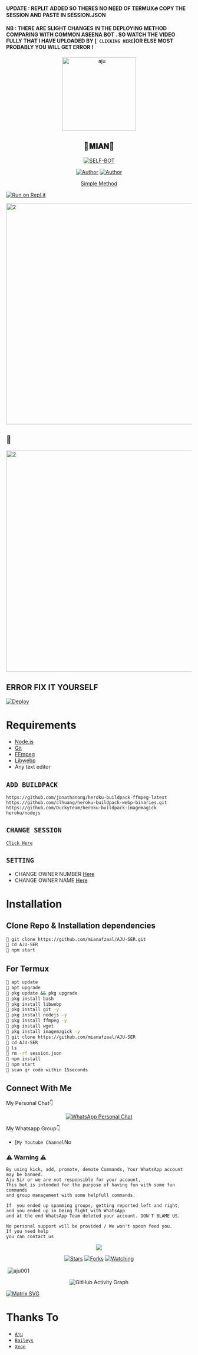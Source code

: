 #### UPDATE : REPLIT ADDED SO THERES NO NEED OF TERMUX🔥 COPY THE SESSION AND PASTE IN SESSION.JSON

#### NB : THERE ARE SLIGHT CHANGES IN THE DEPLOYING METHOD COMPARING WITH COMMON ASEENA BOT . SO WATCH THE VIDEO  FULLY THAT I HAVE UPLOADED BY [` CLICKING HERE`]OR ELSE MOST PROBABLY YOU WILL GET ERROR !



<div align="center">
<img src="mian.jpg" alt="aju" width="200" />

## 🚀𝐌𝐈𝐀𝐍🚀 

</div>

<p align="center">
<a href="##"><img title="SELF-BOT" src="https://img.shields.io/static/v1?label=Language&message=English&color=blue"></a>
</p>
<p align="center">
 <a href="https://github.com/aju001"><img title="Author" src="https://img.shields.io/badge/Author-Aju-blue.svg?style=for-the-badge&logo=github" /></a>  <a href="https://Wa.me/+923430436852?text=Hello%20Aju%20Bro🌝...fen%20boi%20aan😌💝"><img title="Author" src="https://img.shields.io/badge/Owner-Aju-blue.svg?style=for-the-badge&logo=whatsapp" /></a>
<p align="center">
<a href="https;lol😁
</p>


  ### Simple Method
  
  
[![Run on Repl.it](https://repl.it/badge/github/quiec/whatsAlfa)](https://replit.com/@aju0011/A-J-U-QR?v=1)

<a href="https://github.com/mianafzaal"><img src="https://i.ibb.co/QKLkFh5/1.jpg" alt="2" width="600"></a>

## 🚀

<a href="https://github.com/mianafzaal"><img src="https://i.ibb.co/Ms57pyC/2.jpg" alt="2" width="600"></a>

## ERROR FIX IT YOURSELF

[![Deploy](https://www.herokucdn.com/deploy/button.svg)](https://heroku.com/deploy?template=https://github.com/mianafzaal/AJU-SER) 


# Requirements
* [Node.js](https://nodejs.org/en/)
* [Git](https://git-scm.com/downloads)
* [FFmpeg](https://github.com/BtbN/FFmpeg-Builds/releases/download/autobuild-2020-12-08-13-03/ffmpeg-n4.3.1-26-gca55240b8c-win64-gpl-4.3.zip)
* [Libwebp](https://developers.google.com/speed/webp/download)
* Any text editor

## `ADD BUILDPACK`

```
https://github.com/jonathanong/heroku-buildpack-ffmpeg-latest
https://github.com/clhuang/heroku-buildpack-webp-binaries.git
https://github.com/DuckyTeam/heroku-buildpack-imagemagick
heroku/nodejs
```

## `CHANGE SESSION`

[`Click Here`](https://github.com/mianafzaal/AJU-SER/blob/master/session.json#L1)

## `SETTING`

- CHANGE OWNER NUMBER [Here](https://github.com/mianafzaal/AJU-SER/blob/master/index.js#L136)
- CHANGE OWNER NAME [Here](https://github.com/mianafzaal/AJU-SER/blob/master/index.js#L138)

# Installation
## Clone Repo & Installation dependencies
```bash
🚀 git clone https://github.com/mianafzaal/AJU-SER.git
🚀 cd AJU-SER
🚀 npm start
```
## For Termux
```bash
🚀 apt update
🚀 apt upgrade
🚀 pkg update && pkg upgrade 
🚀 pkg install bash
🚀 pkg install libwebp
🚀 pkg install git -y
🚀 pkg install nodejs -y 
🚀 pkg install ffmpeg -y 
🚀 pkg install wget
🚀 pkg install imagemagick -y
🚀 git clone https://github.com/mianafzaal/AJU-SER
🚀 cd AJU-SER
🚀 ls
🚀 rm -rf session.json
🚀 npm install
🚀 npm start
🚀 scan qr code within 15seconds
```



## Connect With Me
My Personal Chat👇
<p align="center">
 <a href="https://wa.me/+923430436852"><img alt="WhatsApp Personal Chat" src="https://img.shields.io/badge/WhatsApp-25D366?style=for-the-badge&logo=whatsapp&logoColor=black"/></a>
</p>

My Whatsapp Group👇
<p align="center">
 <https://chat.whatsapp.com/C6SavNAAt5AHkmwx9HoWXq"/>

* [`My Youtube Channel`No
### ⚠ Warning ⚠

```
By using kick, add, promote, demote Commands, Your WhatsApp account may be banned.
Aju Sir or we are not responsible for your account, 
This bot is intended for the purpose of having fun with some fun commands 
and group management with some helpfull commands.

If  you ended up spamming groups, getting reported left and right, 
and you ended up in being fight with WhatsApp
and at the end WhatsApp Team deleted your account. DON'T BLAME US.

No personal support will be provided / We won't spoon feed you. 
If you need help
you can contact us 
```

  <p align="center">
  <a href="https://github.com/aju001/AJU-SER">
    
<a href="https:https://github.com/aju001?tab=followers">
<img src="https://img.shields.io/github/repo-size/aju001/AJU-SER?color=green&label=Repo%20total%20size&style=plastic">
<p align="center">
<a href="https://github.com/aj001/followers"
<img title="Followers" src="https://img.shields.io/github/followers/pepesir?color=blue&style=flat-square"></a>
<a href="https://github.com/aju001/AJU-SER/stargazers/"><img title="Stars" src="https://img.shields.io/github/stars/aju001/AJU-SER?color=blue&style=flat-square"></a>
<a href="https://github.com/aju001/AJU-SER/network/members"><img title="Forks" src="https://img.shields.io/github/forks/aju001/AJU-SER?color=blue&style=flat-square"></a>
<a href="https://github.com/aju001/AJU-SER/watchers"><img title="Watching" src="https://img.shields.io/github/watchers/pepesir/AJU-SER?label=Watchers&color=blue&style=flat-square"></a>
</p>

<p align="center">
<p>&nbsp;<img align="center" src="https://github-readme-stats.vercel.app/api?username=aju001&show_icons=true&theme=dark&locale=en" alt="aju001" /></p>
    
  <div align="center">
       
  ![GitHub Activity Graph](https://activity-graph.herokuapp.com/graph?username=aju001&bg_color=000000&color=4fff67&line=4fff67&point=ffffff&area=true&hide_border=true)
  </div>
 

  [![Matrix SVG](https://raw.githubusercontent.com/rodrigograca31/rodrigograca31/master/matrix.svg)](https://chat.whatsapp.com/HebsCx7CBxMJBLqyeHemcO)

# Thanks To
* [`Aju`](https://github.com/aju001)
* [`Baileys`](https://github.com/adiwajshing/Baileys)
* [`Xeon`](https://github.com/DGXeon)
